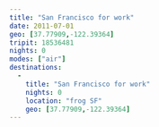 ```yaml
---
title: "San Francisco for work"
date: 2011-07-01
geo: [37.77909,-122.39364]
tripit: 18536481
nights: 0
modes: ["air"]
destinations:
  -
    title: "San Francisco for work"
    nights: 0
    location: "frog SF"
    geo: [37.77909,-122.39364]
---
```



